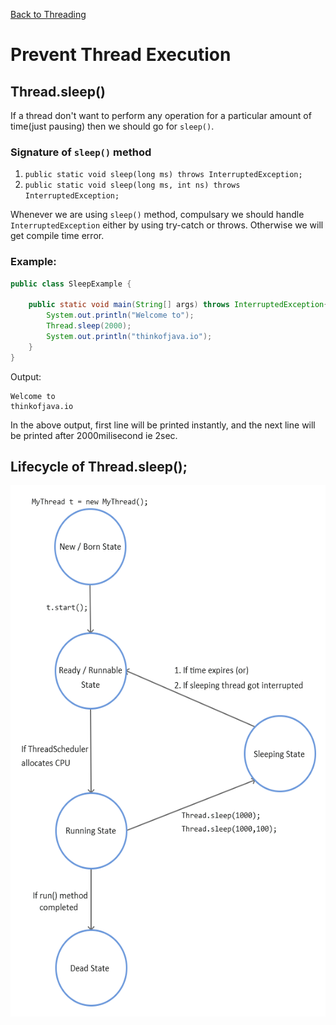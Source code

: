 [Back to Threading](../README.md)
# Prevent Thread Execution

## Thread.sleep()

If a thread don't want to perform any operation for a particular amount of time(just pausing) then we should go for `sleep()`.

### Signature of `sleep()` method
1. `public static void sleep(long ms) throws InterruptedException;`
2. `public static void sleep(long ms, int ns) throws InterruptedException;`

Whenever we are using `sleep()` method, compulsary we should handle `InterruptedException` either by using try-catch or throws. Otherwise we will get compile time error.

### Example:
```java
public class SleepExample {

    public static void main(String[] args) throws InterruptedException{
        System.out.println("Welcome to");
        Thread.sleep(2000);
        System.out.println("thinkofjava.io");
    }
}
```
Output:

```
Welcome to
thinkofjava.io
```

In the above output, first line will be printed instantly, and the next line will be printed after 2000milisecond ie 2sec.


## Lifecycle of Thread.sleep();

<img src="../../../assets/images/threading/thread_sleep.png" width="520" height="850"/>
